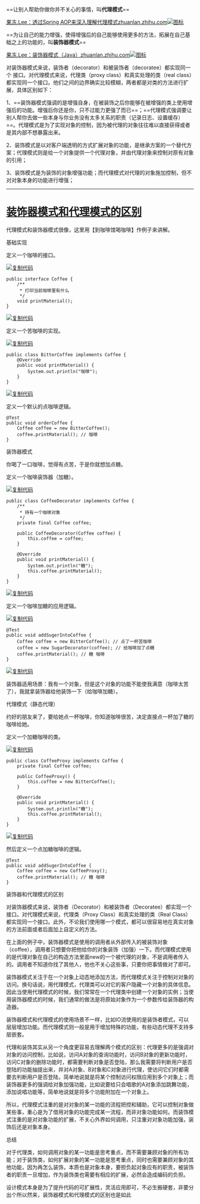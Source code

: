 

==让别人帮助你做你并不关心的事情，叫**代理模式**==

[果冻.Lee：透过Spring AOP来深入理解代理模式zhuanlan.zhihu.com![图标](https://zhstatic.zhihu.com/assets/zhihu/editor/zhihu-card-default.svg)](https://zhuanlan.zhihu.com/p/80793420)

==为让自己的能力增强，使得增强后的自己能够使用更多的方法，拓展在自己基础之上的功能的，叫**装饰器模式**==

[果冻.Lee：装饰器模式（Java）zhuanlan.zhihu.com![图标](https://zhstatic.zhihu.com/assets/zhihu/editor/zhihu-card-default.svg)](https://zhuanlan.zhihu.com/p/92516705)

对装饰器模式来说，装饰者（decorator）和被装饰者（decoratee）都实现同一个 接口。对代理模式来说，代理类（proxy class）和真实处理的类（real class）都实现同一个接口。他们之间的边界确实比较模糊，两者都是对类的方法进行扩展，具体区别如下：

1、==装饰器模式强调的是增强自身，在被装饰之后你能够在被增强的类上使用增强后的功能。增强后你还是你，只不过能力更强了而已==；==代理模式强调要让别人帮你去做一些本身与你业务没有太多关系的职责（记录日志、设置缓存）==。代理模式是为了实现对象的控制，因为被代理的对象往往难以直接获得或者是其内部不想暴露出来。

2、装饰模式是以对客户端透明的方式扩展对象的功能，是继承方案的一个替代方案；代理模式则是给一个对象提供一个代理对象，并由代理对象来控制对原有对象的引用；

3、装饰模式是为装饰的对象增强功能；而代理模式对代理的对象施加控制，但不对对象本身的功能进行增强；

---

# [装饰器模式和代理模式的区别](https://www.cnblogs.com/yanggb/p/10952843.html)

代理模式和装饰器模式很像，这里用【到咖啡馆喝咖啡】作例子来讲解。

基础实现

定义一个咖啡的接口。

[![复制代码](https://common.cnblogs.com/images/copycode.gif)](javascript:void(0);)

```
public interface Coffee {
    /**
     * 打印当前咖啡里有什么
     */
    void printMaterial();
}
```

[![复制代码](https://common.cnblogs.com/images/copycode.gif)](javascript:void(0);)

定义一个苦咖啡的实现。

[![复制代码](https://common.cnblogs.com/images/copycode.gif)](javascript:void(0);)

```
public class BitterCoffee implements Coffee {
    @Override
    public void printMaterial() {
        System.out.println("咖啡");
    }
}
```

[![复制代码](https://common.cnblogs.com/images/copycode.gif)](javascript:void(0);)

定义一个默认的点咖啡逻辑。

```
@Test
public void orderCoffee {
    Coffee coffee = new BitterCoffee();
    coffee.printMaterial(); // 咖啡
}
```

装饰器模式

你喝了一口咖啡，觉得有点苦，于是你就想加点糖。

定义一个咖啡装饰器（加糖）。

[![复制代码](https://common.cnblogs.com/images/copycode.gif)](javascript:void(0);)

```
public class CoffeeDecorator implements Coffee {
    /**
     * 持有一个咖啡对象
     */
    private final Coffee coffee;

    public CoffeeDecorator(Coffee coffee) {
        this.coffee = coffee;
    }

    @Override
    public void printMaterial() {
        System.out.println("糖");
        this.coffee.printMaterial();
    }
}
```

[![复制代码](https://common.cnblogs.com/images/copycode.gif)](javascript:void(0);)

定义一个咖啡加糖的应用逻辑。

[![复制代码](https://common.cnblogs.com/images/copycode.gif)](javascript:void(0);)

```
@Test
public void addSugerIntoCoffee {
    Coffee coffee = new BitterCoffee(); // 点了一杯苦咖啡
    coffee = new SugarDecorator(coffee); // 给咖啡加了点糖
    coffee.printMaterial(); // 糖 咖啡
}
```

[![复制代码](https://common.cnblogs.com/images/copycode.gif)](javascript:void(0);)

装饰器适用场景：我有一个对象，但是这个对象的功能不能使我满意（咖啡太苦了），我就拿装饰器给他装饰一下（给咖啡加糖）。

代理模式（静态代理）

约好的朋友来了，要给她点一杯咖啡，你知道咖啡很苦，决定直接点一杯加了糖的咖啡给她。

定义一个加糖咖啡的类。

[![复制代码](https://common.cnblogs.com/images/copycode.gif)](javascript:void(0);)

```
public class CoffeeProxy implements Coffee {
    private final Coffee coffee;

    public CoffeeProxy() {
        this.coffee = new BitterCoffee();
    }

    @Override
    public void printMaterial() {
        System.out.println("糖");
        this.coffee.printMaterial();
    }
}
```

[![复制代码](https://common.cnblogs.com/images/copycode.gif)](javascript:void(0);)

然后定义一个点加糖咖啡的逻辑。

```
@Test
public void addSugerIntoCoffee {
    Coffee coffee = new CoffeeProxy();
    coffee.printMaterial(); // 糖 咖啡
}
```

装饰器和代理模式的区别

对装饰器模式来说，装饰者（Decorator）和被装饰者（Decoratee）都实现一个接口。对代理模式来说，代理类（Proxy Class）和真实处理的类（Real Class）都实现同一个接口。此外，不论我们使用哪一个模式，都可以很容易地在真实对象的方法前面或者后面加上自定义的方法。

在上面的例子中，装饰器模式是使用的调用者从外部传入的被装饰对象（coffee），调用者只想要你把他给你的对象装饰（加强）一下。而代理模式使用的是代理对象在自己的构造方法里面new的一个被代理的对象，不是调用者传入的。调用者不知道你找了其他人，他也不关心这些事，只要你把事情做对了即可。

装饰器模式关注于在一个对象上动态地添加方法，而代理模式关注于控制对对象的访问。换句话说，用代理模式，代理类可以对它的客户隐藏一个对象的具体信息。因此当使用代理模式的时候，我们常常在一个代理类中创建一个对象的实例；当使用装饰器模式的时候，我们通常的做法是将原始对象作为一个参数传给装饰器的构造器。

装饰器模式和代理模式的使用场景不一样，比如IO流使用的是装饰者模式，可以层层增加功能。而代理模式则一般是用于增加特殊的功能，有些动态代理不支持多层嵌套。

代理和装饰其实从另一个角度更容易去理解两个模式的区别：代理更多的是强调对对象的访问控制，比如说，访问A对象的查询功能时，访问B对象的更新功能时，访问C对象的删除功能时，都需要判断对象是否登陆，那么我需要将判断用户是否登陆的功能抽提出来，并对A对象、B对象和C对象进行代理，使访问它们时都需要去判断用户是否登陆，简单地说就是将某个控制访问权限应用到多个对象上；而装饰器更多的强调给对象加强功能，比如说要给只会唱歌的A对象添加跳舞功能，添加说唱功能等，简单地说就是将多个功能附加在一个对象上。

所以，代理模式注重的是对对象的某一功能的流程把控和辅助，它可以控制对象做某些事，重心是为了借用对象的功能完成某一流程，而非对象功能如何。而装饰模式注重的是对对象功能的扩展，不关心外界如何调用，只注重对对象功能加强，装饰后还是对象本身。

总结

对于代理类，如何调用对象的某一功能是思考重点，而不需要兼顾对象的所有功能；对于装饰类，如何扩展对象的某一功能是思考重点，同时也需要兼顾对象的其他功能，因为再怎么装饰，本质也是对象本身，要担负起对象应有的职责，被装饰者的职责一旦增加，作为装饰类也需要有相应的扩展，必然会造成编码的负担。

设计模式本身是为了提升代码的可扩展性，灵活应用即可，不必生搬硬套，非要分出个所以然来，装饰器模式和代理模式的区别也是如此